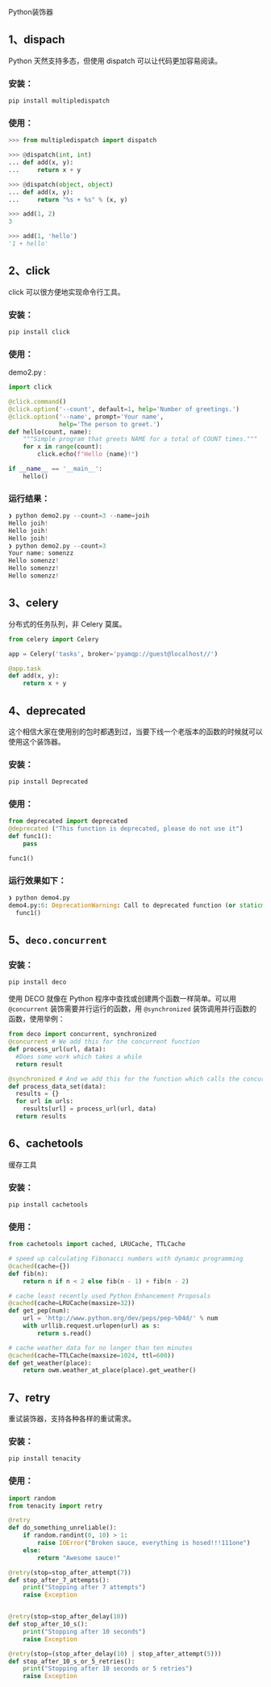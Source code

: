 Python装饰器
<a name="MLlAn"></a>
## 1、dispach
Python 天然支持多态，但使用 dispatch 可以让代码更加容易阅读。
<a name="Eh6nV"></a>
### 安装：
```bash
pip install multipledispatch
```
<a name="DAT2x"></a>
### 使用：
```python
>>> from multipledispatch import dispatch

>>> @dispatch(int, int)
... def add(x, y):
...     return x + y

>>> @dispatch(object, object)
... def add(x, y):
...     return "%s + %s" % (x, y)

>>> add(1, 2)
3

>>> add(1, 'hello')
'1 + hello'
```
<a name="HbKlq"></a>
## 2、click
click 可以很方便地实现命令行工具。
<a name="VW87P"></a>
### 安装：
```bash
pip install click
```
<a name="b5W2p"></a>
### 使用：
demo2.py :
```python
import click

@click.command()
@click.option('--count', default=1, help='Number of greetings.')
@click.option('--name', prompt='Your name',
              help='The person to greet.')
def hello(count, name):
    """Simple program that greets NAME for a total of COUNT times."""
    for x in range(count):
        click.echo(f"Hello {name}!")

if __name__ == '__main__':
    hello()
```
<a name="p55tF"></a>
### 运行结果：
```python
❯ python demo2.py --count=3 --name=joih
Hello joih!
Hello joih!
Hello joih!
❯ python demo2.py --count=3
Your name: somenzz
Hello somenzz!
Hello somenzz!
Hello somenzz!
```
<a name="JE9hk"></a>
## 3、celery
分布式的任务队列，非 Celery 莫属。
```python
from celery import Celery

app = Celery('tasks', broker='pyamqp://guest@localhost//')

@app.task
def add(x, y):
    return x + y
```
<a name="tS87X"></a>
## 4、deprecated
这个相信大家在使用别的包时都遇到过，当要下线一个老版本的函数的时候就可以使用这个装饰器。
<a name="WgUX7"></a>
### 安装：
```bash
pip install Deprecated
```
<a name="WFSxU"></a>
### 使用：
```python
from deprecated import deprecated
@deprecated ("This function is deprecated, please do not use it")
def func1():
    pass

func1()
```
<a name="W3jrc"></a>
### 运行效果如下：
```python
❯ python demo4.py
demo4.py:6: DeprecationWarning: Call to deprecated function (or staticmethod) func1. (This function is deprecated, please do not use it)
  func1()
```
<a name="BSf2N"></a>
## 5、`deco.concurrent`
<a name="kea0M"></a>
### 安装：
```bash
pip install deco
```
使用 DECO 就像在 Python 程序中查找或创建两个函数一样简单。可以用 `@concurrent` 装饰需要并行运行的函数，用 `@synchronized` 装饰调用并行函数的函数，使用举例：
```python
from deco import concurrent, synchronized 
@concurrent # We add this for the concurrent function
def process_url(url, data):
  #Does some work which takes a while
  return result

@synchronized # And we add this for the function which calls the concurrent function
def process_data_set(data):
  results = {}
  for url in urls:
    results[url] = process_url(url, data)
  return results
```
<a name="juoZN"></a>
## 6、cachetools
缓存工具
<a name="GadWA"></a>
### 安装：
```bash
pip install cachetools
```
<a name="AFZPD"></a>
### 使用：
```python
from cachetools import cached, LRUCache, TTLCache

# speed up calculating Fibonacci numbers with dynamic programming
@cached(cache={})
def fib(n):
    return n if n < 2 else fib(n - 1) + fib(n - 2)

# cache least recently used Python Enhancement Proposals
@cached(cache=LRUCache(maxsize=32))
def get_pep(num):
    url = 'http://www.python.org/dev/peps/pep-%04d/' % num
    with urllib.request.urlopen(url) as s:
        return s.read()

# cache weather data for no longer than ten minutes
@cached(cache=TTLCache(maxsize=1024, ttl=600))
def get_weather(place):
    return owm.weather_at_place(place).get_weather()
```
<a name="vkEqC"></a>
## 7、retry
重试装饰器，支持各种各样的重试需求。
<a name="KPaxR"></a>
### 安装：
```bash
pip install tenacity
```
<a name="HDzlQ"></a>
### 使用：
```python
import random
from tenacity import retry

@retry
def do_something_unreliable():
    if random.randint(0, 10) > 1:
        raise IOError("Broken sauce, everything is hosed!!!111one")
    else:
        return "Awesome sauce!"

@retry(stop=stop_after_attempt(7))
def stop_after_7_attempts():
    print("Stopping after 7 attempts")
    raise Exception


@retry(stop=stop_after_delay(10))
def stop_after_10_s():
    print("Stopping after 10 seconds")
    raise Exception

@retry(stop=(stop_after_delay(10) | stop_after_attempt(5)))
def stop_after_10_s_or_5_retries():
    print("Stopping after 10 seconds or 5 retries")
    raise Exception
```

